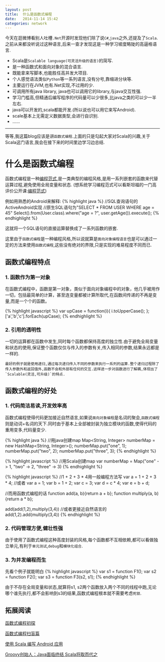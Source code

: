 ```yaml
---
layout: post
title:  什么是函数式编程
date:   2014-11-14 15:42
categories: network
---
```


今天在逛微博看别人吐槽`.Net`开源时发现他们除了说`C#`,`java`之外,还提及了`Scala`.之前从来都没听说过这种语言,后来一查才发现这是一种学习坡度略陡的高逼格语言.

* Scala是`Scalable language(可灵活升级的语言)`的简写.
* 是一种函数式和面向对象的混合语言.
* 既能拿来写脚本,也能胜任高并发大项目.
* 个人感觉语法类似`Python`等一系列语言,没有分号,靠缩进分块等.
* 主要运行在JVM,也有.Net实现,不过用的少.
* 可调用所有java library, java也可以调用它的library,与java交互性强.
* 学习门槛高,但精通后编写程序的代码量可以少很多,比java之类的可以少一半左右.
* java可以开发的,scala都能开发.(所以说也可以用它来写Android).
* scale基本上无需定义数据类型,会进行自识别.
* ......

---

等等,我这篇blog应该是讲`函数式编程`.上面的只是勾起大家对Scala的兴趣,关于Scala这门语言,我会在接下来的时间里边学习边总结.

# 什么是函数式编程

函数式编程是一种[编程范式](http://zh.wikipedia.org/wiki/%E7%BC%96%E7%A8%8B%E8%8C%83%E5%9E%8B),是一类典型的编程风格,是用一系列嵌套的函数来代替运算过程,避免使用全局变量和状态.
(想系统学习编程范式可以看斯坦福的一门高评价公开课:[编程范式](http://v.163.com/special/opencourse/paradigms.html))

例如用熟悉的Android来解释:
{% highlight java %}
//SQL查询语句的ActiveAndroid实现
//原生SQL语句为"SELECT * FROM USER WHERE age = 45"
Select().from(User.class).where("age = ?", user.getAge()).execute();
{% endhighlight %}

这就将一个SQL语句的直接运算替换成了一系列函数的嵌套.

这里由于`函数式编程`是一种编程风格,所以说就算是`面向对象编程语言`也是可以通过一定的方法来使用`函数式编程`,这些没有绝对的界限,只是实现的难易程度不同而已.

## 函数式编程特点

### 1. 函数作为第一对象

在函数式编程中，函数是第一对象，类似于面向对象编程中的对象，他几乎被用作一切，包括最简单的计算，甚至连变量都被计算所取代,在函数间传递的不再是变量,而是一个个的函数。

{% highlight javascript %}
var upCase = function(i){ i.toUpperCase(); };
['a','b','c'].forEach(upCase);
{% endhighlight %}

### 2. 引用的透明性

一切的运算都在函数中发生,同时每个函数都保持高度的独立性.由于避免全局变量和状态的使用,保证整个函数仅仅与传入的参数有关,传入相同的参数,结果永远都是一样的.

    最好的例子就是使用递归,通过每次递归传入不同的参数来执行一系列的运算.整个递归过程除了传入参数外和返回值外,函数不会和外部有任何的交互.这样进一步对函数进行了解耦,体现出了`Scalable(灵活,可升级)`的特点.

## 函数式编程的好处

### 1. 代码简洁易读,开发效率高

函数式编程使得代码更加接近自然语言,如果说`面向对象编程`是名词的聚会,`函数式编程`则是动词+名词的天下.同时由于基本上全部被封装为独立模块的函数,使得代码的重用变多,代码量变少.

{% highlight java %}
//用java创建map
Map<String, Integer> numberMap = new    HashMap<String, Integer>();
numberMap.put("one", 1);
numberMap.put("two", 2);
numberMap.put("three", 3);
{% endhighlight %}

{% highlight javascript %}
//用Scala创建map
var numberMap = Map("one" -> 1, "two" -> 2, "three" -> 3)
{% endhighlight %}



{% highlight javascript %}
//1 + 2 + 3 * 4用一般编程方法写
var a = 1 + 2 + 3 * 4;
//或者
var a = 1;
var b = 1 + 2;
var c = 3;
var d = c * 4;
var e = b + d;

//而用函数式编程的话
function add(a, b){return a + b};
function multiply(a, b){return a * b};

add(add(1,2),multiply(3,4))
//或者更接近自然语言的
add(1,2).add(multiply(3,4))
{% endhighlight %}

### 2. 代码管理方便,健壮性强

由于使用了函数式编程这种高度封装的风格,每个函数都不互相依赖,都可以看做独立单元,有利于`单元测试`,`debug`和`模块化组合`.

### 3. 为并发编程而生

先看个例子就能明白
{% highlight javascript %}
var s1 = function F1();
var s2 = function F2();
var s3 = function F3(s2, s1);
{% endhighlight %}

由于不存在全局变量和状态,就算将s1, s2两个函数放入两个不同的线程中跑,无论哪个谁先执行,都不会影响到s3的结果,函数式编程根本就不需要考虑`死锁`.

## 拓展阅读

[函数式编程初探](http://www.ruanyifeng.com/blog/2012/04/functional_programming.html)

[函数式编程扫盲篇](http://www.cnblogs.com/kym/archive/2011/03/07/1976519.html)

[使用 Scala 编写 Android 应用](http://www.madeye.me/2013/05/09/scala-in-android/)

[Groovy创始人：Java面临终结 Scala将取而代之](http://developer.51cto.com/art/200907/134785_all.htm)
